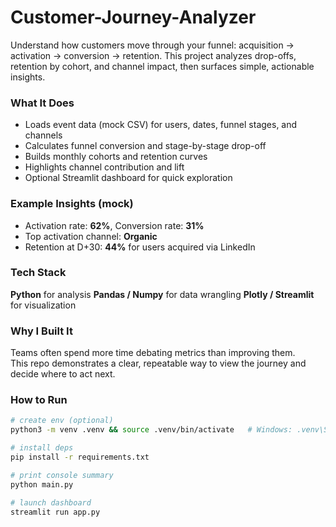 # Customer-Journey-Analyzer
Understand how customers move through your funnel: acquisition → activation → conversion → retention.   This project analyzes drop-offs, retention by cohort, and channel impact, then surfaces simple, actionable insights.

### What It Does
- Loads event data (mock CSV) for users, dates, funnel stages, and channels
- Calculates funnel conversion and stage-by-stage drop-off
- Builds monthly cohorts and retention curves
- Highlights channel contribution and lift
- Optional Streamlit dashboard for quick exploration

### Example Insights (mock)
- Activation rate: **62%**, Conversion rate: **31%**
- Top activation channel: **Organic**
- Retention at D+30: **44%** for users acquired via LinkedIn

### Tech Stack
 **Python** for analysis
 **Pandas / Numpy** for data wrangling
 **Plotly / Streamlit** for visualization

### Why I Built It
Teams often spend more time debating metrics than improving them.  
This repo demonstrates a clear, repeatable way to view the journey and decide where to act next.

### How to Run
```bash
# create env (optional)
python3 -m venv .venv && source .venv/bin/activate   # Windows: .venv\Scripts\activate

# install deps
pip install -r requirements.txt

# print console summary
python main.py

# launch dashboard
streamlit run app.py
